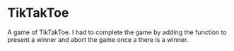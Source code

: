 # TikTakToe
A game of TikTakToe. I had to complete the game by adding the function to present a winner and abort the game once a there is a winner.
